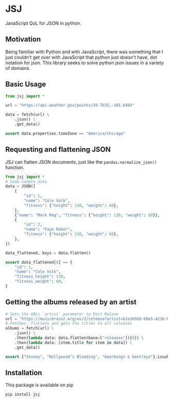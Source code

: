 # JSJ
JavaScript QoL for JSON in python.
## Motivation
Being familiar with Python and with JavaScript, there was something that I just couldn't get over with JavaScript that python just doesn't have, dot notation for json. This library seeks to solve python json issues in a variety of domains.
## Basic Usage
```python
from jsj import *

url = "https://api.weather.gov/points/39.7632,-101.6483"

data = fetch(url) \
    .json() \
    .get_data()

assert data.properties.timeZone == "America/Chicago"
```

## Requesting and flattening JSON
JSJ can flatten JSON documents, just like the `pandas.normalize_json()` function.
```python
from jsj import *
# Some sample data
data = JSON([
    {
        "id": 1,
        "name": "Cole Volk",
        "fitness": {"height": 130, "weight": 60},
    },
    {"name": "Mark Reg", "fitness": {"height": 130, "weight": 60}},
    {
        "id": 2,
        "name": "Faye Raker",
        "fitness": {"height": 130, "weight": 60},
    },
])

data_flattened, keys = data.flatten()

assert data_flattened[0] == {
    "id": 1,
    "name": "Cole Volk",
    "fitness_height": 130,
    "fitness_weight": 60,
}
```

## Getting the albums released by an artist
```python
# Sets the URLs `artist` parameter to Post Malone
url = "https://musicbrainz.org/ws/2/release?artist=b1e26560-60e5-4236-bbdb-9aa5a8d5ee19&type=album|ep&fmt=json"
# Fetches, flattens and gets the titles to all releases
albums = fetch(url) \
    .json() \
    .then(lambda data: data.flatten(base=["releases"])[0]) \
    .then(lambda data: [item.title for item in data]) \
    .get_data()

assert {"Stoney", "Hollywood’s Bleeding", "beerbongs & bentleys"}.issubset(albums)
```

## Installation
This package is available on pip
```
pip install jsj
```
